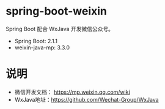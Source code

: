 # spring-boot-weixin

Spring Boot 配合 WxJava 开发微信公众号。

* Spring Boot: 2.1.1
* weixin-java-mp: 3.3.0

# 说明

* 微信开发文档： https://mp.weixin.qq.com/wiki
* WxJava地址：https://github.com/Wechat-Group/WxJava


